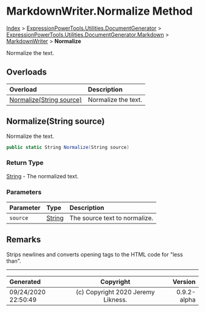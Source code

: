﻿# MarkdownWriter.Normalize Method

[Index](../index.md) > [ExpressionPowerTools.Utilities.DocumentGenerator](ExpressionPowerTools.Utilities.DocumentGenerator.a.md) > [ExpressionPowerTools.Utilities.DocumentGenerator.Markdown](ExpressionPowerTools.Utilities.DocumentGenerator.Markdown.n.md) > [MarkdownWriter](ExpressionPowerTools.Utilities.DocumentGenerator.Markdown.MarkdownWriter.cs.md) > **Normalize**

Normalize the text.

## Overloads

| Overload | Description |
| :-- | :-- |
| [Normalize(String source)](#normalizestring-source) | Normalize the text. |
## Normalize(String source)

Normalize the text.

```csharp
public static String Normalize(String source)
```

### Return Type

 [String](https://docs.microsoft.com/dotnet/api/system.string)  - The normalized text.

### Parameters

| Parameter | Type | Description |
| :-- | :-- | :-- |
| `source` | [String](https://docs.microsoft.com/dotnet/api/system.string) | The source text to normalize. |


## Remarks

Strips newlines and converts opening tags to the HTML code for "less than".


---

| Generated | Copyright | Version |
| :-- | :-: | --: |
| 09/24/2020 22:50:49 | (c) Copyright 2020 Jeremy Likness. | 0.9.2-alpha |
